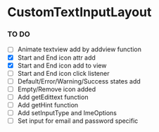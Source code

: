 # CustomTextInputLayout

### TO DO
  - [ ] Animate textview add by addview function
  - [x] Start and End icon attr add
  - [x] Start and End icon add to view
  - [ ] Start and End icon click listener
  - [ ] Default/Error/Warning/Success states add
  - [ ] Empty/Remove icon added
  - [ ] Add getEdittext function
  - [ ] Add getHint function
  - [ ] Add setInputType and ImeOptions
  - [ ] Set input for email and password specific

